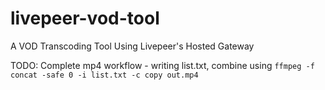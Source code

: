 # livepeer-vod-tool
A VOD Transcoding Tool Using Livepeer's Hosted Gateway

TODO: Complete mp4 workflow - writing list.txt, combine using `ffmpeg -f concat -safe 0 -i list.txt -c copy out.mp4`